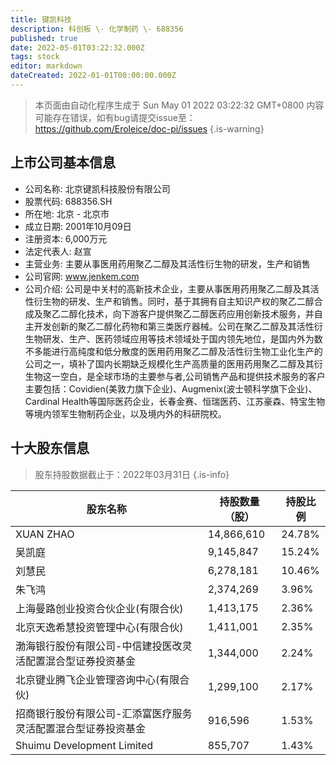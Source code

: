 ```yaml
---
title: 键凯科技
description: 科创板 \- 化学制药 \- 688356
published: true
date: 2022-05-01T03:22:32.000Z
tags: stock
editor: markdown
dateCreated: 2022-01-01T00:00:00.000Z
---
```


> 本页面由自动化程序生成于 Sun May 01 2022 03:22:32 GMT+0800
> 内容可能存在错误，如有bug请提交issue至：https://github.com/Eroleice/doc-pi/issues
{.is-warning}

## 上市公司基本信息
- 公司名称: 北京键凯科技股份有限公司
- 股票代码: 688356.SH
- 所在地: 北京 - 北京市
- 成立日期: 2001年10月09日
- 注册资本: 6,000万元
- 法定代表人: 赵宣
- 主营业务: 主要从事医用药用聚乙二醇及其活性衍生物的研发，生产和销售
- 公司官网: www.jenkem.com
- 公司介绍: 公司是中关村的高新技术企业，主要从事医用药用聚乙二醇及其活性衍生物的研发、生产和销售。同时，基于其拥有自主知识产权的聚乙二醇合成及聚乙二醇化技术，向下游客户提供聚乙二醇医药应用创新技术服务，并自主开发创新的聚乙二醇化药物和第三类医疗器械。公司在聚乙二醇及其活性衍生物研发、生产、医药领域应用等技术领域处于国内领先地位，是国内外为数不多能进行高纯度和低分散度的医用药用聚乙二醇及活性衍生物工业化生产的公司之一，填补了国内长期缺乏规模化生产高质量的医用药用聚乙二醇及其衍生物这一空白，是全球市场的主要参与者,公司销售产品和提供技术服务的客户主要包括：Covidien(美敦力旗下企业)、Augmenix(波士顿科学旗下企业)、Cardinal Health等国际医药企业，长春金赛、恒瑞医药、江苏豪森、特宝生物等境内领军生物制药企业，以及境内外的科研院校。


## 十大股东信息
> 股东持股数据截止于：2022年03月31日
{.is-info}

| 股东名称 | 持股数量（股） | 持股比例 |
| --- | --- | --- |
| XUAN ZHAO | 14,866,610 | 24.78% |
| 吴凯庭 | 9,145,847 | 15.24% |
| 刘慧民 | 6,278,181 | 10.46% |
| 朱飞鸿 | 2,374,269 | 3.96% |
| 上海曼路创业投资合伙企业(有限合伙) | 1,413,175 | 2.36% |
| 北京天逸希慧投资管理中心(有限合伙) | 1,411,001 | 2.35% |
| 渤海银行股份有限公司-中信建投医改灵活配置混合型证券投资基金 | 1,344,000 | 2.24% |
| 北京键业腾飞企业管理咨询中心(有限合伙) | 1,299,100 | 2.17% |
| 招商银行股份有限公司-汇添富医疗服务灵活配置混合型证券投资基金 | 916,596 | 1.53% |
| Shuimu Development Limited | 855,707 | 1.43% |




